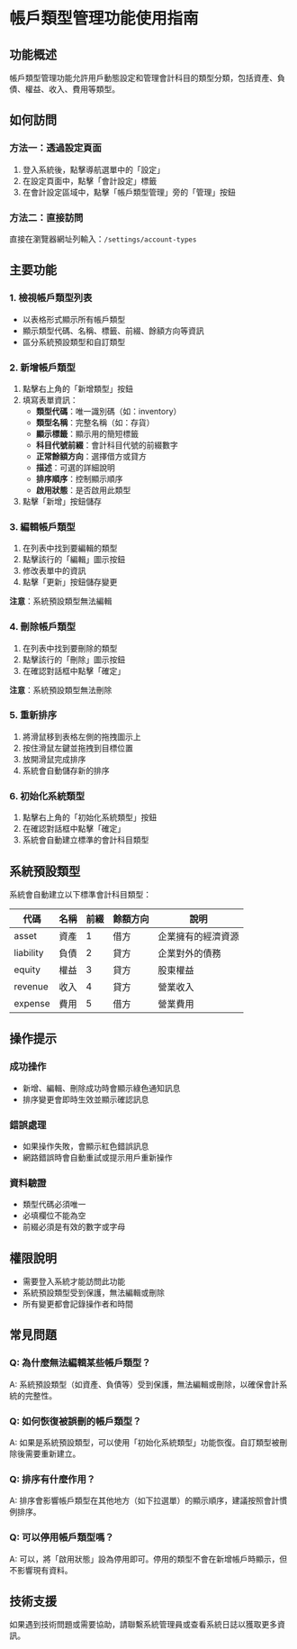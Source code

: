 # 帳戶類型管理功能使用指南

## 功能概述

帳戶類型管理功能允許用戶動態設定和管理會計科目的類型分類，包括資產、負債、權益、收入、費用等類型。

## 如何訪問

### 方法一：透過設定頁面
1. 登入系統後，點擊導航選單中的「設定」
2. 在設定頁面中，點擊「會計設定」標籤
3. 在會計設定區域中，點擊「帳戶類型管理」旁的「管理」按鈕

### 方法二：直接訪問
直接在瀏覽器網址列輸入：`/settings/account-types`

## 主要功能

### 1. 檢視帳戶類型列表
- 以表格形式顯示所有帳戶類型
- 顯示類型代碼、名稱、標籤、前綴、餘額方向等資訊
- 區分系統預設類型和自訂類型

### 2. 新增帳戶類型
1. 點擊右上角的「新增類型」按鈕
2. 填寫表單資訊：
   - **類型代碼**：唯一識別碼（如：inventory）
   - **類型名稱**：完整名稱（如：存貨）
   - **顯示標籤**：顯示用的簡短標籤
   - **科目代號前綴**：會計科目代號的前綴數字
   - **正常餘額方向**：選擇借方或貸方
   - **描述**：可選的詳細說明
   - **排序順序**：控制顯示順序
   - **啟用狀態**：是否啟用此類型
3. 點擊「新增」按鈕儲存

### 3. 編輯帳戶類型
1. 在列表中找到要編輯的類型
2. 點擊該行的「編輯」圖示按鈕
3. 修改表單中的資訊
4. 點擊「更新」按鈕儲存變更

**注意**：系統預設類型無法編輯

### 4. 刪除帳戶類型
1. 在列表中找到要刪除的類型
2. 點擊該行的「刪除」圖示按鈕
3. 在確認對話框中點擊「確定」

**注意**：系統預設類型無法刪除

### 5. 重新排序
1. 將滑鼠移到表格左側的拖拽圖示上
2. 按住滑鼠左鍵並拖拽到目標位置
3. 放開滑鼠完成排序
4. 系統會自動儲存新的排序

### 6. 初始化系統類型
1. 點擊右上角的「初始化系統類型」按鈕
2. 在確認對話框中點擊「確定」
3. 系統會自動建立標準的會計科目類型

## 系統預設類型

系統會自動建立以下標準會計科目類型：

| 代碼 | 名稱 | 前綴 | 餘額方向 | 說明 |
|------|------|------|----------|------|
| asset | 資產 | 1 | 借方 | 企業擁有的經濟資源 |
| liability | 負債 | 2 | 貸方 | 企業對外的債務 |
| equity | 權益 | 3 | 貸方 | 股東權益 |
| revenue | 收入 | 4 | 貸方 | 營業收入 |
| expense | 費用 | 5 | 借方 | 營業費用 |

## 操作提示

### 成功操作
- 新增、編輯、刪除成功時會顯示綠色通知訊息
- 排序變更會即時生效並顯示確認訊息

### 錯誤處理
- 如果操作失敗，會顯示紅色錯誤訊息
- 網路錯誤時會自動重試或提示用戶重新操作

### 資料驗證
- 類型代碼必須唯一
- 必填欄位不能為空
- 前綴必須是有效的數字或字母

## 權限說明

- 需要登入系統才能訪問此功能
- 系統預設類型受到保護，無法編輯或刪除
- 所有變更都會記錄操作者和時間

## 常見問題

### Q: 為什麼無法編輯某些帳戶類型？
A: 系統預設類型（如資產、負債等）受到保護，無法編輯或刪除，以確保會計系統的完整性。

### Q: 如何恢復被誤刪的帳戶類型？
A: 如果是系統預設類型，可以使用「初始化系統類型」功能恢復。自訂類型被刪除後需要重新建立。

### Q: 排序有什麼作用？
A: 排序會影響帳戶類型在其他地方（如下拉選單）的顯示順序，建議按照會計慣例排序。

### Q: 可以停用帳戶類型嗎？
A: 可以，將「啟用狀態」設為停用即可。停用的類型不會在新增帳戶時顯示，但不影響現有資料。

## 技術支援

如果遇到技術問題或需要協助，請聯繫系統管理員或查看系統日誌以獲取更多資訊。